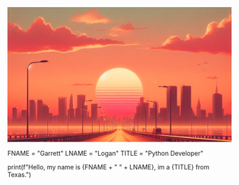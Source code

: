 ![orange and pink sunset overlooking a city](./static/assets/img/banner1.png)


FNAME = "Garrett"
LNAME = "Logan"
TITLE = "Python Developer"

print(f"Hello, my name is {FNAME + " " + LNAME}, im a {TITLE} from Texas.")
